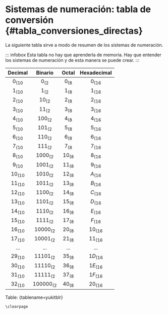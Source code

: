 
# Sistemas de numeración: tabla de conversión {#tabla_conversiones_directas}

La siguiente tabla sirve a modo de resumen de los sistemas de numeración.

::: infobox
Esta tabla no hay que aprenderla de memoria.
Hay que entender los sistemas de numeración y de esta manera se puede crear.
:::


| Decimal  | Binario  | Octal  |  Hexadecimal |
|:-:|:-:|:-:|:-:|
| $0_{(10}$  | $0_{(2}$  | $0_{(8}$   | $0_{(16}$  |
| $1_{(10}$  | $1_{(2}$  | $1_{(8}$   | $1_{(16}$  |
| $2_{(10}$  | $10_{(2}$  | $2_{(8}$   | $2_{(16}$  |
| $3_{(10}$  | $11_{(2}$  | $3_{(8}$   | $3_{(16}$  |
| $4_{(10}$  | $100_{(2}$  | $4_{(8}$   | $4_{(16}$  |
| $5_{(10}$  | $101_{(2}$  | $5_{(8}$   | $5_{(16}$  |
| $6_{(10}$  | $110_{(2}$  | $6_{(8}$   | $6_{(16}$  |
| $7_{(10}$  | $111_{(2}$  | $7_{(8}$   | $7_{(16}$  |
| $8_{(10}$  | $1000_{(2}$  | $10_{(8}$   | $8_{(16}$  |
| $9_{(10}$  | $1001_{(2}$  | $11_{(8}$   | $9_{(16}$  |
| $10_{(10}$ | $1010_{(2}$  | $12_{(8}$   | $A_{(16}$  |
| $11_{(10}$ | $1011_{(2}$  | $13_{(8}$   | $B_{(16}$  |
| $12_{(10}$ | $1100_{(2}$  | $14_{(8}$   | $C_{(16}$  |
| $13_{(10}$ | $1101_{(2}$  | $15_{(8}$   | $D_{(16}$  |
| $14_{(10}$ | $1110_{(2}$  | $16_{(8}$   | $E_{(16}$  |
| $15_{(10}$ | $1111_{(2}$  | $17_{(8}$   | $F_{(16}$  |
| $16_{(10}$ | $10000_{(2}$ | $20_{(8}$   | $10_{(16}$  |
| $17_{(10}$ | $10001_{(2}$ | $21_{(8}$   | $11_{(16}$  |
| ... | ... | ... | ... |
| $29_{(10}$  | $11101_{(2}$  | $35_{(8}$   | $1D_{(16}$  |
| $30_{(10}$  | $11110_{(2}$  | $36_{(8}$   | $1E_{(16}$  |
| $31_{(10}$  | $11111_{(2}$  | $37_{(8}$   | $1F_{(16}$  |
| $32_{(10}$  | $100000_{(2}$  | $40_{(8}$   | $20_{(16}$  |

Table: {tablename=yukitblr}


```{=latex}
\clearpage
```
